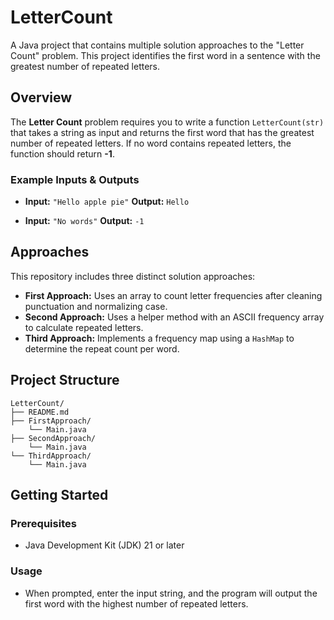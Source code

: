 # LetterCount

A Java project that contains multiple solution approaches to the "Letter Count" problem. This project identifies the first word in a sentence with the greatest number of repeated letters.

## Overview

The **Letter Count** problem requires you to write a function `LetterCount(str)` that takes a string as input and returns the first word that has the greatest number of repeated letters. If no word contains repeated letters, the function should return **-1**.

### Example Inputs & Outputs

- **Input:** `"Hello apple pie"`
  **Output:** `Hello`

- **Input:** `"No words"`
  **Output:** `-1`

## Approaches

This repository includes three distinct solution approaches:

- **First Approach:** Uses an array to count letter frequencies after cleaning punctuation and normalizing case.
- **Second Approach:** Uses a helper method with an ASCII frequency array to calculate repeated letters.
- **Third Approach:** Implements a frequency map using a `HashMap` to determine the repeat count per word.

## Project Structure

```
LetterCount/
├── README.md 
├── FirstApproach/ 
    └── Main.java 
├── SecondApproach/
    └── Main.java 
└── ThirdApproach/
    └── Main.java
```

## Getting Started

### Prerequisites

- Java Development Kit (JDK) 21 or later

### Usage

- When prompted, enter the input string, and the program will output the first word with the highest number of repeated letters.
